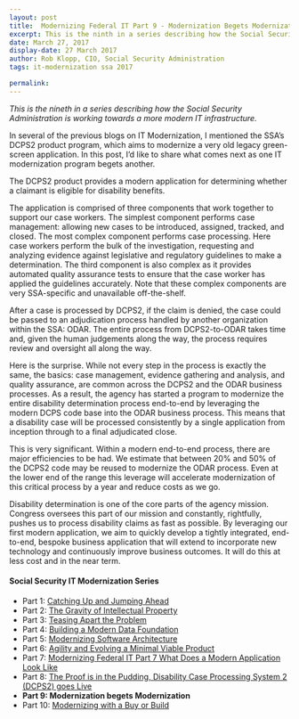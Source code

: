 ```yaml
---
layout: post
title:  Modernizing Federal IT Part 9 - Modernization Begets Modernization
excerpt: This is the ninth in a series describing how the Social Security Administration is working towards a more modern IT infrastructure.
date: March 27, 2017
display-date: 27 March 2017
author: Rob Klopp, CIO, Social Security Administration
tags: it-modernization ssa 2017

permalink:
---
```

_This is the nineth in a series describing how the Social Security Administration is working towards a more modern IT infrastructure._

In several of the previous blogs on IT Modernization, I mentioned the SSA’s DCPS2 product program, which aims to modernize a very old legacy green-screen application. In this post, I’d like to share what comes next as one IT modernization program begets another.

The DCPS2 product provides a modern application for determining whether a claimant is eligible for disability benefits.

The application is comprised of three components that work together to support our case workers. The simplest component performs case management: allowing new cases to be introduced, assigned, tracked, and closed. The most complex component performs case processing. Here case workers perform the bulk of the investigation, requesting and analyzing evidence against legislative and regulatory guidelines to make a determination. The third component is also complex as it provides automated quality assurance tests to ensure that the case worker has applied the guidelines accurately. Note that these complex components are very SSA-specific and unavailable off-the-shelf.

After a case is processed by DCPS2, if the claim is denied, the case could be passed to an adjudication process handled by another organization within the SSA: ODAR. The entire process from DCPS2-to-ODAR takes time and, given the human judgements along the way, the process requires review and oversight all along the way.

Here is the surprise. While not every step in the process is exactly the same, the basics: case management, evidence gathering and analysis, and quality assurance, are common across the DCPS2 and the ODAR business processes. As a result, the agency has started a program to modernize the entire disability determination process end-to-end by leveraging the modern DCPS code base into the ODAR business process. This means that a disability case will be processed consistently by a single application from inception through to a final adjudicated close.

This is very significant. Within a modern end-to-end process, there are major efficiencies to be had. We estimate that between 20% and 50% of the DCPS2 code may be reused to modernize the ODAR process. Even at the lower end of the range this leverage will accelerate modernization of this critical process by a year and reduce costs as we go.

Disability determination is one of the core parts of the agency mission. Congress oversees this part of our mission and constantly, rightfully, pushes us to process disability claims as fast as possible. By leveraging our first modern application, we aim to quickly develop a tightly integrated, end-to-end, bespoke business application that will extend to incorporate new technology and continuously improve business outcomes. It will do this at less cost and in the near term.

#### Social Security IT Modernization Series
* Part 1: [Catching Up and Jumping Ahead]({{site.baseurl}}/2015/12/10/ssa-modernization-1.html)
* Part 2: [The Gravity of Intellectual Property]({{site.baseurl}}/2016/01/19/ssa-modernization-2.html)
* Part 3: [Teasing Apart the Problem]({{site.baseurl}}/2016/03/07/ssa-modernization-3.html)
* Part 4: [Building a Modern Data Foundation]({{site.baseurl}}/2016/03/21/ssa-modernization-4.html)
* Part 5: [Modernizing Software Architecture]({{site.baseurl}}/2016/05/23/ssa-modernization-5.html)
* Part 6: [Agility and Evolving a Minimal Viable Product]({{site.baseurl}}/2016/11/07/ssa-modernization-6.html)
* Part 7: [Modernizing Federal IT Part 7 What Does a Modern Application Look Like]({{site.baseurl}}/2016/11/22/ssa-modernization-7.html)
* Part 8: [The Proof is in the Pudding, Disability Case Processing System 2 (DCPS2) goes Live]({{site.baseurl}}/2017/01/09/ssa-modernization-8.html)
* **Part 9: Modernization begets Modernization**
* Part 10: [Modernizing with a Buy or Build]({{site.baseurl}}/2017/04/14/ssa-modernization-10.html)
